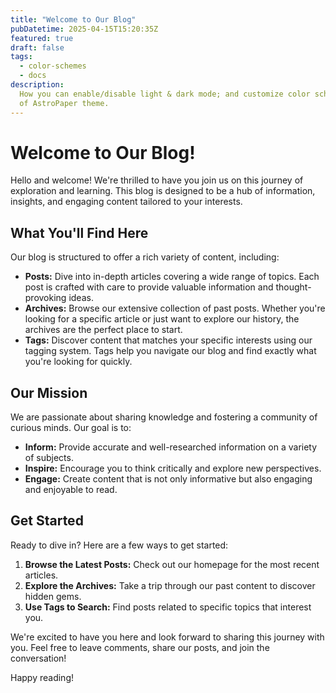 ```yaml
---
title: "Welcome to Our Blog"
pubDatetime: 2025-04-15T15:20:35Z
featured: true
draft: false
tags:
  - color-schemes
  - docs
description:
  How you can enable/disable light & dark mode; and customize color schemes
  of AstroPaper theme.
---
```


# Welcome to Our Blog!

Hello and welcome! We're thrilled to have you join us on this journey of exploration and learning. This blog is designed to be a hub of information, insights, and engaging content tailored to your interests.

## What You'll Find Here

Our blog is structured to offer a rich variety of content, including:

*   **Posts:** Dive into in-depth articles covering a wide range of topics. Each post is crafted with care to provide valuable information and thought-provoking ideas.
*   **Archives:** Browse our extensive collection of past posts. Whether you're looking for a specific article or just want to explore our history, the archives are the perfect place to start.
*   **Tags:** Discover content that matches your specific interests using our tagging system. Tags help you navigate our blog and find exactly what you're looking for quickly.

## Our Mission

We are passionate about sharing knowledge and fostering a community of curious minds. Our goal is to:

*   **Inform:** Provide accurate and well-researched information on a variety of subjects.
*   **Inspire:** Encourage you to think critically and explore new perspectives.
*   **Engage:** Create content that is not only informative but also engaging and enjoyable to read.

## Get Started

Ready to dive in? Here are a few ways to get started:

1.  **Browse the Latest Posts:** Check out our homepage for the most recent articles.
2.  **Explore the Archives:** Take a trip through our past content to discover hidden gems.
3.  **Use Tags to Search:** Find posts related to specific topics that interest you.

We're excited to have you here and look forward to sharing this journey with you. Feel free to leave comments, share our posts, and join the conversation!

Happy reading!